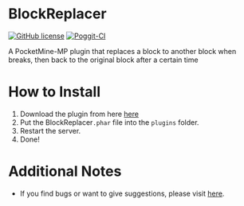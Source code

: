 # BlockReplacer
[![GitHub license](https://img.shields.io/github/license/AIPTU/BlockReplacer.svg)](https://github.com/AIPTU/BlockReplacer/blob/master/LICENSE)
[![Poggit-CI](https://poggit.pmmp.io/ci.shield/AIPTU/BlockReplacer/BlockReplacer)](https://poggit.pmmp.io/ci/AIPTU/BlockReplacer/BlockReplacer)

A PocketMine-MP plugin that replaces a block to another block when breaks, then back to the original block after a certain time


# How to Install

1. Download the plugin from here [here](https://poggit.pmmp.io/ci/AIPTU/BlockReplacer/BlockReplacer)
2. Put the BlockReplacer`.phar` file into the `plugins` folder.
3. Restart the server.
4. Done!

# Additional Notes

- If you find bugs or want to give suggestions, please visit [here](https://github.com/AIPTU/BlockReplacer/issues).
